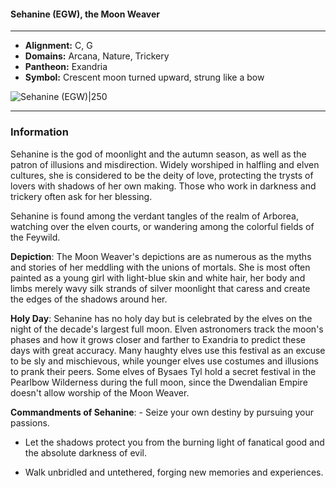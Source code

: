 #### Sehanine (EGW), the Moon Weaver
___

- **Alignment:** C, G
- **Domains:** Arcana, Nature, Trickery
- **Pantheon:** Exandria
- **Symbol:** Crescent moon turned upward, strung like a bow

![Sehanine (EGW)|250](https://5etools-mirror-1.github.io/img/deities/EGW/Symbol%20of%20Sehanine.png)
___

### Information

Sehanine is the god of moonlight and the autumn season, as well as the patron of illusions and misdirection. Widely worshiped in halfling and elven cultures, she is considered to be the deity of love, protecting the trysts of lovers with shadows of her own making. Those who work in darkness and trickery often ask for her blessing.

Sehanine is found among the verdant tangles of the realm of Arborea, watching over the elven courts, or wandering among the colorful fields of the Feywild.

**Depiction**: The Moon Weaver's depictions are as numerous as the myths and stories of her meddling with the unions of mortals. She is most often painted as a young girl with light-blue skin and white hair, her body and limbs merely wavy silk strands of silver moonlight that caress and create the edges of the shadows around her.

**Holy Day**: Sehanine has no holy day but is celebrated by the elves on the night of the decade's largest full moon. Elven astronomers track the moon's phases and how it grows closer and farther to Exandria to predict these days with great accuracy. Many haughty elves use this festival as an excuse to be sly and mischievous, while younger elves use costumes and illusions to prank their peers. Some elves of Bysaes Tyl hold a secret festival in the Pearlbow Wilderness during the full moon, since the Dwendalian Empire doesn't allow worship of the Moon Weaver.

**Commandments of Sehanine**: - Seize your own destiny by pursuing your passions.

- Let the shadows protect you from the burning light of fanatical good and the absolute darkness of evil.

- Walk unbridled and untethered, forging new memories and experiences.